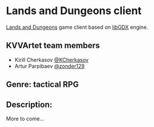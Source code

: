 # Lands and Dungeons client
[Lands and Dungeons](https://github.com/java-park-mail-ru/KVVArtet-09-2017) game client based on [libGDX](http://libgdx.badlogicgames.com/) engine.

## KVVArtet team members
- Kirill Cherkasov [@KCherkasov](https://github.com/KCherkasov)
- Artur Parpibaev [@zonder129](https://github.com/zonder129)

## Genre: tactical RPG

## Description:
More to come...
